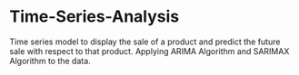 # Time-Series-Analysis
Time series model to display the sale of a product and predict the future sale with respect to that product.                                                                        Applying ARIMA Algorithm and SARIMAX Algorithm to the data.                                                                                                                              
